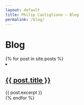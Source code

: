 ```yaml
---
layout: default
title: Philip Castiglione – Blog
permalink: /blog/
---
```


# Blog

<div>
    {% for post in site.posts %}
        <li>
            <h2><a href="{{ post.url }}">{{ post.title }}</a></h2>
            {{ post.excerpt }}
        </li>
    {% endfor %}
</div>